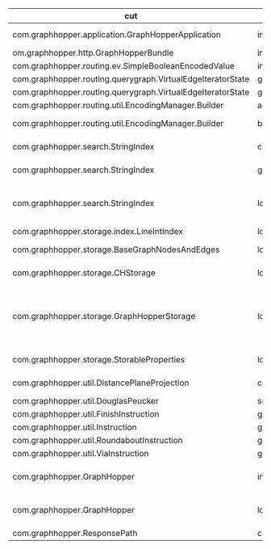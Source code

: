 | cut 	| mut 	| mocked 	| tests 	| oo 	| po 	| co 	| passing 	| failing 	| comments 	| category 	|
|---	|---	|---	|---	|---	|---	|---	|---	|---	|---	|---	|
| com.graphhopper.application.GraphHopperApplication 	| initialize(Bootstrap) 	| Bootstrap.addBundle(ConfiguredBundle), Bootstrap.addCommand(ConfiguredCommand) 	| 2 	| - 	| 1 	| 1 	| 2 	| 0 	| - 	| domain 	|
| om.graphhopper.http.GraphHopperBundle 	| initialize(Bootstrap) 	| Bootstrap.setObjectMapper(ObjectMapper) 	| 2 	| - 	| 1 	| 1 	| 0 	| 2 	| NPE 	| - 	|
| com.graphhopper.routing.ev.SimpleBooleanEncodedValue 	| init(EncodedValue.InitializerConfig) 	| EncodedValue$InitializerConfig.next(int) 	| 3 	| 1 	| 1 	| 1 	| 3 	| 0 	| - 	|  	|
| com.graphhopper.routing.querygraph.VirtualEdgeIteratorState 	| get(BooleanEncodedValue) 	| BooleanEncodedValue.getBool(boolean,IntsRef) 	| 3 	| 1 	| 1 	| 1 	| 3 	| 0 	| - 	|  	|
| com.graphhopper.routing.querygraph.VirtualEdgeIteratorState 	| getReverse(BooleanEncodedValue) 	| BooleanEncodedValue.getBool(boolean,IntsRef) 	| 3 	| 1 	| 1 	| 1 	| 3 	| 0 	| - 	|  	|
| com.graphhopper.routing.util.EncodingManager.Builder 	| add(EncodedValue) 	| EncodedValue.getName() 	| 2 	| - 	| 1 	| 1 	| 2 	| 0 	| - 	|  	|
| com.graphhopper.routing.util.EncodingManager.Builder 	| build() 	| EncodingManager.addEncodedValue(EncodedValue,boolean), EncodingManager.addEncoder(AbstractFlagEncoder) 	| 2 	| - 	| 1 	| 1 	| - 	| - 	| same invocation signature 	|  	|
| com.graphhopper.search.StringIndex 	| close() 	| DataAccess.close() 	| 2 	| - 	| 1 	| 1 	| - 	| - 	| same invocation signature 	|  	|
| com.graphhopper.search.StringIndex 	| get(long,String) 	| DataAccess.getByte(long), DataAccess.getShort(long), DataAccess.getBytes(long,byte[],int) 	| 3 	| 1 	| 1 	| 1 	| 2 	| 1 	| output unequal 	|  	|
| com.graphhopper.search.StringIndex 	| loadExisting() 	| DataAccess.loadExisting(), DataAccess.getHeader(int), DataAccess.getName(), DataAccess.getShort(long), DataAccess.getBytes(long,byte[],int), Map.size(), List.add(Object) 	| 3 	| 1 	| 1 	| 1 	| - 	| - 	| same invocation signature 	|  	|
| com.graphhopper.storage.index.LineIntIndex 	| loadExisting() 	| DataAccess.loadExisting(), DataAccess.getHeader(int) 	| 3 	| 1 	| 1 	| 1 	| 3 	| 0 	|  	|  	|
| com.graphhopper.storage.BaseGraphNodesAndEdges 	| loadExisting() 	| DataAccess.loadExisting(), DataAccess.getHeader(int) 	| 3 	| 1 	| 1 	| 1 	| - 	| - 	| same invocation signature 	|  	|
| com.graphhopper.storage.CHStorage 	| loadExisting() 	| DataAccess.loadExisting(), DataAccess.getHeader(int), DataAccess.getName() 	| 3 	| 1 	| 1 	| 1 	| - 	| - 	| same invocation signature 	|  	|
| com.graphhopper.storage.GraphHopperStorage 	| loadExisting() 	| StorableProperties.loadExisting(), StorableProperties.get(String), EncodingManager.toFlagEncodersAsString(), Directory.getLocation(), EncodingManager.toEncodedValuesAsString(), BaseGraph.loadExisting() 	| 3 	| 1 	| 1 	| 1 	| 0 	| 3 	| IllegalStateException 	|  	|
| com.graphhopper.storage.StorableProperties 	| loadExisting() 	| DataAccess.loadExisting(), DataAccess.getCapacity(), DataAccess.getBytes(long,byte[],int) 	| 3 	| 1 	| 1 	| 1 	| 3 	| 0 	| - 	|  	|
| com.graphhopper.util.DistancePlaneProjection 	| calcDistance(PointList) 	| PointList.getLat(int), PointList.getLon(int), PointList.getEle(int) 	| 3 	| 1 	| 1 	| 1 	| 0 	| 3 	| invocation order, not invoked, unequal output 	|  	|
| com.graphhopper.util.DouglasPeucker 	| setMaxDistance(double) 	| DistanceCalc.calcNormalizedDist(double) 	| 2 	| - 	| 1 	| 1 	| 2 	| 0 	|  	|  	|
| com.graphhopper.util.FinishInstruction 	| getTurnDescription(Translation) 	| Translation.tr(String,Object[]) 	| 3 	| 1 	| 1 	| 1 	| 3 	| 0 	|  	|  	|
| com.graphhopper.util.Instruction 	| getTurnDescription(Translation) 	| Translation.tr(String,Object[]) 	| 3 	| 1 	| 1 	| 1 	| 3 	| 0 	|  	|  	|
| com.graphhopper.util.RoundaboutInstruction 	| getTurnDescription(Translation) 	| Translation.tr(String,Object[]) 	| 3 	| 1 	| 1 	| 1 	| 3 	| 0 	|  	|  	|
| com.graphhopper.util.ViaInstruction 	| getTurnDescription(Translation) 	| Translation.tr(String,Object[]) 	| 3 	| 1 	| 1 	| 1 	| 3 	| 0 	|  	|  	|
| com.graphhopper.GraphHopper 	| init() 	| HashMap.put(Object,Object), CHPreparationHandler.init(GraphHopperConfig), LMPreparationHandler.init(GraphHopperConfig) 	| 2 	| - 	| 1 	| 1 	| 0 	| 2 	| IllegalArgumentException 	|  	|
| com.graphhopper.GraphHopper 	| load 	| EncodingManager.needsTurnCostsSupport(), LockFactory.setLockDir(File), GraphHopperStorage.loadExisting() 	| 3 	| 1 	| 1 	| 1 	| 0 	| 3 	| IllegalArgumentException 	|  	|
| com.graphhopper.ResponsePath 	| calcBBox2D() 	| PointList.getLon(int), PointList.getLat(int) 	| 2 	| - 	| 1 	| 1 	| 0 	| 2 	| wanted but not invoked 	|  	|
